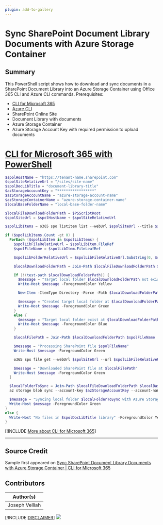 ```yaml
---
plugin: add-to-gallery
---
```


# Sync SharePoint Document Library Documents with Azure Storage Container

## Summary

This PowerShell script shows how to download and sync documents in a SharePoint Document Library into an Azure Storage Container using Office 365 CLI and Azure CLI commands.
 Prerequisites:
 - [CLI for Microsoft 365](https://pnp.github.io/cli-microsoft365/)
 - [Azure CLI](https://docs.microsoft.com/en-us/cli/azure/?view=azure-cli-latest)
 - SharePoint Online Site
 - Document Library with documents
 - Azure Storage Container
 - Azure Storage Account Key with required permission to upload documents
 
# [CLI for Microsoft 365 with PowerShell](#tab/cli-m365-ps)
```powershell
$spolHostName = "https://tenant-name.sharepoint.com"
$spolSiteRelativeUrl = "/sites/site-name"
$spolDocLibTitle = "document-library-title"
$azStorageAccountKey = "*****************"
$azStorageAccountName = "azure-storage-account-name"
$azStorageContainerName = "azure-storage-container-name"
$localBaseFolderName = "local-base-folder-name"

$localFileDownloadFolderPath = $PSScriptRoot
$spolSiteUrl = $spolHostName + $spolSiteRelativeUrl

$spolLibItems = o365 spo listitem list --webUrl $spolSiteUrl --title $spolDocLibTitle --fields 'FileRef,FileLeafRef' --filter "FSObjType eq 0" -o json | ConvertFrom-Json

if ($spolLibItems.Count -gt 0) {
  ForEach ($spolLibItem in $spolLibItems) {
    $spolLibFileRelativeUrl = $spolLibItem.FileRef
    $spolFileName = $spolLibItem.FileLeafRef

    $spolLibFolderRelativeUrl = $spolLibFileRelativeUrl.Substring(0, $spolLibFileRelativeUrl.lastIndexOf('/'))

    $localDownloadFolderPath = Join-Path $localFileDownloadFolderPath $localBaseFolderName $spolLibFolderRelativeUrl

    If (!(test-path $localDownloadFolderPath)) {
      $message = "Target local folder $localDownloadFolderPath not exist"
      Write-Host $message -ForegroundColor Yellow

      New-Item -ItemType Directory -Force -Path $localDownloadFolderPath | Out-Null

      $message = "Created target local folder at $localDownloadFolderPath"
      Write-Host $message -ForegroundColor Green
    }
    else {
      $message = "Target local folder exist at $localDownloadFolderPath"
      Write-Host $message -ForegroundColor Blue
    }

    $localFilePath = Join-Path $localDownloadFolderPath $spolFileName

    $message = "Processing SharePoint file $spolFileName"
    Write-Host $message -ForegroundColor Green

    o365 spo file get --webUrl $spolSiteUrl --url $spolLibFileRelativeUrl --asFile --path $localFilePath

    $message = "Downloaded SharePoint file at $localFilePath"
    Write-Host $message -ForegroundColor Green
  }

  $localFolderToSync = Join-Path $localFileDownloadFolderPath $localBaseFolderName
  az storage blob sync --account-key $azStorageAccountKey --account-name $azStorageAccountName -c $azStorageContainerName -s $localFolderToSync --only-show-errors | Out-Null

  $message = "Syncing local folder $localFolderToSync with Azure Storage Container $azStorageContainerName is completed"
  Write-Host $message -ForegroundColor Green
}
else {
  Write-Host "No files in $spolDocLibTitle library" -ForegroundColor Yellow
}
```
[!INCLUDE [More about CLI for Microsoft 365](../../docfx/includes/MORE-CLIM365.md)]
***

## Source Credit

Sample first appeared on [Sync SharePoint Document Library Documents with Azure Storage Container | CLI for Microsoft 365](https://pnp.github.io/cli-microsoft365/sample-scripts/spo/sync-splib-into-az-storage-container/)

## Contributors

| Author(s) |
|-----------|
| Joseph Velliah |


[!INCLUDE [DISCLAIMER](../../docfx/includes/DISCLAIMER.md)]
<img src="https://telemetry.sharepointpnp.com/script-samples/scripts/spo-sync-splib-into-az-storage-container" aria-hidden="true" />